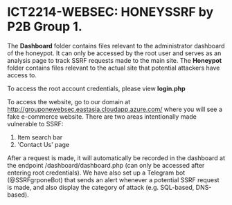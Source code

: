 # ICT2214-WEBSEC: HONEYSSRF by P2B Group 1.

The **Dashboard** folder contains files relevant to the administrator dashboard of the honeypot. It can only be accessed by the root user and serves as an analysis page to track SSRF requests made to the main site.
The **Honeypot** folder contains files relevant to the actual site that potential attackers have access to.

To access the root account credentials, please view **login.php**

To access the website, go to our domain at http://grouponewebsec.eastasia.cloudapp.azure.com/ where you will see a fake e-commerce website.
There are two areas intentionally made vulnerable to SSRF:
1. Item search bar
2. 'Contact Us' page

After a request is made, it will automatically be recorded in the dashboard at the endpoint /dashboard/dashboard.php (can only be accessed after entering root credentials).
We have also set up a Telegram bot (@SSRFgrponeBot) that sends an alert whenever a potential SSRF request is made, and also display the category of attack (e.g. SQL-based, DNS-based).
